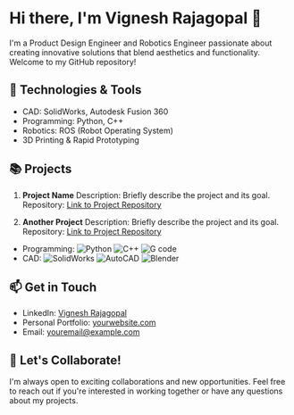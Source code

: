 # Hi there, I'm Vignesh Rajagopal 👋

I'm a Product Design Engineer and Robotics Engineer passionate about creating innovative solutions that blend aesthetics and functionality. Welcome to my GitHub repository!

## 🔧 Technologies & Tools

- CAD: SolidWorks, Autodesk Fusion 360
- Programming: Python, C++
- Robotics: ROS (Robot Operating System)
- 3D Printing & Rapid Prototyping

## 📚 Projects

1. **Project Name**
   Description: Briefly describe the project and its goal.
   Repository: [Link to Project Repository](https://github.com/username/project-repo)

2. **Another Project**
   Description: Briefly describe the project and its goal.
   Repository: [Link to Project Repository](https://github.com/username/another-project-repo)
   
- Programming: ![Python](icons/python.svg) ![C++](icons/cpp.svg) ![G code](icons/gcode.svg)
- CAD: ![SolidWorks](icons/solidworks.svg) ![AutoCAD](icons/autocad.svg) ![Blender](icons/blender.svg)


## 📫 Get in Touch

- LinkedIn: [Vignesh Rajagopal]([https://www.linkedin.com/in/yourlinkedin](https://www.linkedin.com/in/vignesh-r-v-050720012r-d/))
- Personal Portfolio: [yourwebsite.com](https://www.yourwebsite.com)
- Email: youremail@example.com

## 🚀 Let's Collaborate!

I'm always open to exciting collaborations and new opportunities. Feel free to reach out if you're interested in working together or have any questions about my projects.

